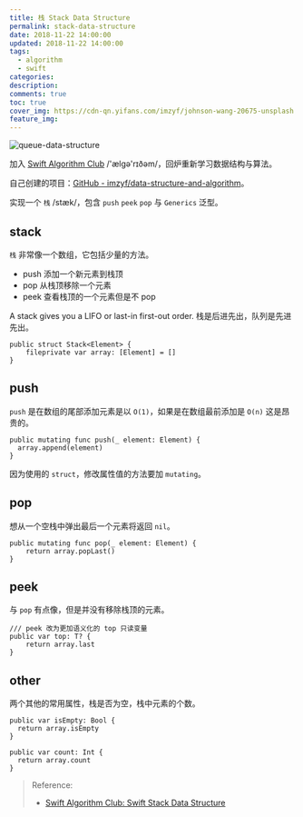 ```yaml
---
title: 栈 Stack Data Structure
permalink: stack-data-structure
date: 2018-11-22 14:00:00
updated: 2018-11-22 14:00:00
tags:
  - algorithm
  - swift
categories:
description:
comments: true
toc: true
cover_img: https://cdn-qn.yifans.com/imzyf/johnson-wang-20675-unsplash.jpg
feature_img:
---
```


<img src="https://cdn-qn.yifans.com/imzyf/johnson-wang-20675-unsplash.jpg" alt="queue-data-structure" />

加入 [Swift Algorithm Club](https://github.com/raywenderlich/swift-algorithm-club) /'ælgə'rɪðəm/，回炉重新学习数据结构与算法。

自己创建的项目：[GitHub - imzyf/data-structure-and-algorithm](https://github.com/imzyf/data-structure-and-algorithm)。

实现一个 `栈` /stæk/，包含 `push` `peek` `pop` 与 `Generics` 泛型。

<!-- more -->

## stack

`栈` 非常像一个数组，它包括少量的方法。

- push 添加一个新元素到栈顶
- pop 从栈顶移除一个元素
- peek 查看栈顶的一个元素但是不 pop

A stack gives you a LIFO or last-in first-out order. 栈是后进先出，队列是先进先出。

```
public struct Stack<Element> {
    fileprivate var array: [Element] = []
}
```

## push

`push` 是在数组的尾部添加元素是以 `O(1)`，如果是在数组最前添加是 `O(n)` 这是昂贵的。

```
public mutating func push(_ element: Element) {
  array.append(element)
}
```

因为使用的 `struct`，修改属性值的方法要加 `mutating`。

## pop

想从一个空栈中弹出最后一个元素将返回 `nil`。

```
public mutating func pop(_ element: Element) {
    return array.popLast()
}
```

## peek

与 `pop` 有点像，但是并没有移除栈顶的元素。

```
/// peek 改为更加语义化的 top 只读变量
public var top: T? {
    return array.last
}
```

## other

两个其他的常用属性，栈是否为空，栈中元素的个数。

```
public var isEmpty: Bool {
  return array.isEmpty
}

public var count: Int {
  return array.count
}
```

> Reference:
>
> - [Swift Algorithm Club: Swift Stack Data Structure](https://www.raywenderlich.com/800-swift-algorithm-club-swift-stack-data-structure)
